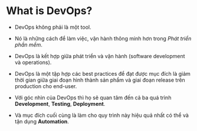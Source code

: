 # What is DevOps?

- DevOps không phải là một tool.
- Nó là những cách để làm việc, vận hành thông minh hơn trong *Phát triển phần mềm*.
- DevOps là kết hợp giữa phát triển và vận hành (software development và operations).
- DevOps là một tập hợp các best practices để đạt được mục đích là giảm thời gian giữa giai đoạn hình thành sản phẩm và giai đoạn release trên production cho end-user.
- Với góc nhìn của DevOps thì họ sẽ quan tâm đến cả ba quá trình **Development**, **Testing**, **Deployment**.

- Và mục đích cuối cùng là làm cho quy trình này hiệu quả nhất có thể và tận dụng **Automation**.
